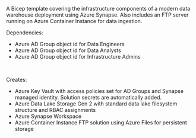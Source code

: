 A Bicep template covering the infrastructure components of a modern data warehouse deployment using Azure Synapse. Also includes an FTP server running on Azure Container Instance for data ingestion.

Dependencies:
- Azure AD Group object id for Data Engineers
- Azure AD Group object id for Data Analysts
- Azure AD Group object id for Infrastructure Admins

<br>

Creates:
- Azure Key Vault with access policies set for AD Groups and Synapse managed identity. Solution secrets are automatically added.
- Azure Data Lake Storage Gen 2 with standard data lake filesystem structure and RBAC assignments
- Azure Synapse Workspace
- Azure Container Instance FTP solution using Azure Files for persistent storage





